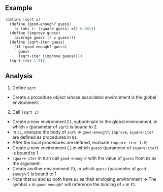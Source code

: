 ## Example

```clojure
(define (sqrt x)
  (define (good-enough? guess)
    (< (abs (- (square guess) x)) 0.001))
  (define (improve guess)
    (average guess (/ x guess)))
  (define (sqrt-iter guess)
    (if (good-enough? guess)
      guess
      (sqrt-iter (improve guess))))
  (sqrt-iter 1.0))
```

## Analysis

1. Define `sqrt`

- Create a procedure object whose associated environment is the global environment.

2. Call `(sqrt 2)`
- Create a new environment `E1`, subordinate to the global environment, in which `x` (parameter of `sqrt`) is bound to 2.
- In `E1`, evaluate the body of `sqrt` => `good-enough?`, `improve`, `square-iter` are defined as procedures in `E1`.
- After the local procedures are defined, evaluate `(square-iter 1.0)`
- Create a new environment `E2` in which `guess` (parameter of `square-iter`) is bound to 1
- `square-iter` in turn call `good-enough?` with the value of `guess` from `E2` as the argument.
- Create another environment `E3`, in which `guess` (parameter of `good-enough?`) is bound to 1
- Note that `E2` and `E3` both have `E1` as their enclosing environment => The symbol `x` in `good-enough?` will reference the binding of `x` in `E1`.
